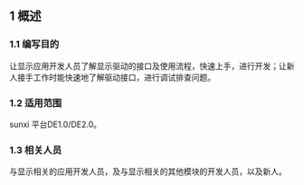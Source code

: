 ## 1 概述

### 1.1 编写目的

让显示应用开发人员了解显示驱动的接口及使用流程，快速上手，进行开发；让新人接手工作时能快速地了解驱动接口，进行调试排查问题。

### 1.2 适用范围

sunxi 平台DE1.0/DE2.0。

### 1.3 相关人员

与显示相关的应用开发人员，及与显示相关的其他模块的开发人员，以及新人。
